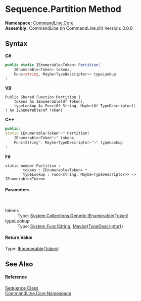 # Sequence.Partition Method 
 

**Namespace:**&nbsp;<a href="N_CommandLine_Core">CommandLine.Core</a><br />**Assembly:**&nbsp;CommandLine (in CommandLine.dll) Version: 0.0.0

## Syntax

**C#**<br />
``` C#
public static IEnumerable<Token> Partition(
	IEnumerable<Token> tokens,
	Func<string, Maybe<TypeDescriptor>> typeLookup
)
```

**VB**<br />
``` VB
Public Shared Function Partition ( 
	tokens As IEnumerable(Of Token),
	typeLookup As Func(Of String, Maybe(Of TypeDescriptor))
) As IEnumerable(Of Token)
```

**C++**<br />
``` C++
public:
static IEnumerable<Token^>^ Partition(
	IEnumerable<Token^>^ tokens, 
	Func<String^, Maybe<TypeDescriptor>^>^ typeLookup
)
```

**F#**<br />
``` F#
static member Partition : 
        tokens : IEnumerable<Token> * 
        typeLookup : Func<string, Maybe<TypeDescriptor>> -> IEnumerable<Token> 

```


#### Parameters
&nbsp;<dl><dt>tokens</dt><dd>Type: <a href="https://docs.microsoft.com/dotnet/api/system.collections.generic.ienumerable-1" target="_blank">System.Collections.Generic.IEnumerable</a>(<a href="T_CommandLine_Core_Token">Token</a>)<br /></dd><dt>typeLookup</dt><dd>Type: <a href="https://docs.microsoft.com/dotnet/api/system.func-2" target="_blank">System.Func</a>(<a href="https://docs.microsoft.com/dotnet/api/system.string" target="_blank">String</a>, <a href="T_CSharpx_Maybe_1">Maybe</a>(<a href="T_CommandLine_Core_TypeDescriptor">TypeDescriptor</a>))<br /></dd></dl>

#### Return Value
Type: <a href="https://docs.microsoft.com/dotnet/api/system.collections.generic.ienumerable-1" target="_blank">IEnumerable</a>(<a href="T_CommandLine_Core_Token">Token</a>)

## See Also


#### Reference
<a href="T_CommandLine_Core_Sequence">Sequence Class</a><br /><a href="N_CommandLine_Core">CommandLine.Core Namespace</a><br />